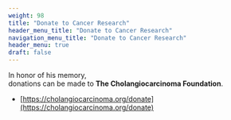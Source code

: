 ```yaml
---
weight: 98
title: "Donate to Cancer Research"
header_menu_title: "Donate to Cancer Research"
navigation_menu_title: "Donate to Cancer Research"
header_menu: true
draft: false
---
```


In honor of his memory,  
donations can be made to **The Cholangiocarcinoma Foundation**.
- [https://cholangiocarcinoma.org/donate](https://cholangiocarcinoma.org/donate)


